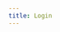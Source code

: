 ```yaml
---
title: Login
---
```


<script src="https://accounts.google.com/gsi/client" async defer></script>
<script type="application/javascript">
window.onload = function () {
  google.accounts.id.initialize({
    client_id: '169826553548-c1o8b8sh7f25qlv1qt026kieucus8r72.apps.googleusercontent.com',
    callback: console.log,
  })
  google.accounts.id.prompt()
}
</script>
